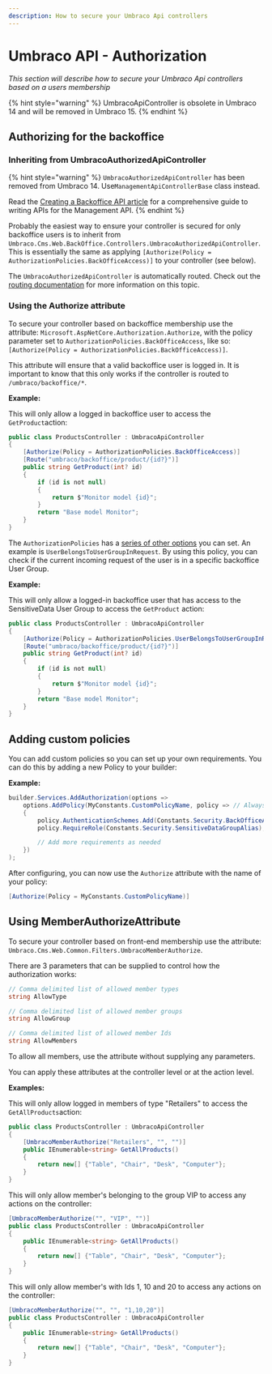 ```yaml
---
description: How to secure your Umbraco Api controllers
---
```


# Umbraco API - Authorization

_This section will describe how to secure your Umbraco Api controllers based on a users membership_

{% hint style="warning" %}
UmbracoApiController is obsolete in Umbraco 14 and will be removed in Umbraco 15.
{% endhint %}

## Authorizing for the backoffice

### Inheriting from UmbracoAuthorizedApiController

{% hint style="warning" %}
`UmbracoAuthorizedApiController` has been removed from Umbraco 14. Use`ManagementApiControllerBase` class instead.

Read the [Creating a Backoffice API article](../tutorials/creating-a-backoffice-api/README.md) for a comprehensive guide to writing APIs for the Management API.
{% endhint %}

Probably the easiest way to ensure your controller is secured for only backoffice users is to inherit from `Umbraco.Cms.Web.BackOffice.Controllers.UmbracoAuthorizedApiController`. This is essentially the same as applying `[Authorize(Policy = AuthorizationPolicies.BackOfficeAccess)]` to your controller (see below).

The `UmbracoAuthorizedApiController` is automatically routed. Check out the [routing documentation](../authorized.md) for more information on this topic.

### Using the Authorize attribute

To secure your controller based on backoffice membership use the attribute: `Microsoft.AspNetCore.Authorization.Authorize`, with the policy parameter set to `AuthorizationPolicies.BackOfficeAccess`, like so: `[Authorize(Policy = AuthorizationPolicies.BackOfficeAccess)]`.

This attribute will ensure that a valid backoffice user is logged in. It is important to know that this only works if the controller is routed to `/umbraco/backoffice/*`.

**Example:**

This will only allow a logged in backoffice user to access the `GetProduct`action:

```csharp
public class ProductsController : UmbracoApiController
{
    [Authorize(Policy = AuthorizationPolicies.BackOfficeAccess)]
    [Route("umbraco/backoffice/product/{id?}")]
    public string GetProduct(int? id)
    {
        if (id is not null)
        {
            return $"Monitor model {id}";
        }
        return "Base model Monitor";
    }
}
```

The `AuthorizationPolicies` has a [series of other options](https://apidocs.umbraco.com/v14/csharp/api/Umbraco.Cms.Web.Common.Authorization.AuthorizationPolicies.html) you can set. An example is `UserBelongsToUserGroupInRequest`. By using this policy, you can check if the current incoming request of the user is in a specific backoffice User Group.

**Example:**

This will only allow a logged-in backoffice user that has access to the SensitiveData User Group to access the `GetProduct` action:

```csharp
public class ProductsController : UmbracoApiController
{
    [Authorize(Policy = AuthorizationPolicies.UserBelongsToUserGroupInRequest, Roles = Security.SensitiveDataGroupAlias)]
    [Route("umbraco/backoffice/product/{id?}")]
    public string GetProduct(int? id)
    {
        if (id is not null)
        {
            return $"Monitor model {id}";
        }
        return "Base model Monitor";
    }
}
```

## Adding custom policies

You can add custom policies so you can set up your own requirements. You can do this by adding a new Policy to your builder:

**Example:**

```csharp
builder.Services.AddAuthorization(options =>
    options.AddPolicy(MyConstants.CustomPolicyName, policy => // Always good to use constants
    {
        policy.AuthenticationSchemes.Add(Constants.Security.BackOfficeAuthenticationType); // Default backoffice authentication scheme
        policy.RequireRole(Constants.Security.SensitiveDataGroupAlias); // Add the Sensitive Group as a requirement

        // Add more requirements as needed
    })
);
```

After configuring, you can now use the `Authorize` attribute with the name of your policy:

```csharp
[Authorize(Policy = MyConstants.CustomPolicyName)]
```

## Using MemberAuthorizeAttribute

To secure your controller based on front-end membership use the attribute: `Umbraco.Cms.Web.Common.Filters.UmbracoMemberAuthorize`.

There are 3 parameters that can be supplied to control how the authorization works:

```csharp
// Comma delimited list of allowed member types
string AllowType

// Comma delimited list of allowed member groups
string AllowGroup

// Comma delimited list of allowed member Ids
string AllowMembers
```

To allow all members, use the attribute without supplying any parameters.

You can apply these attributes at the controller level or at the action level.

**Examples:**

This will only allow logged in members of type "Retailers" to access the `GetAllProducts`action:

```csharp
public class ProductsController : UmbracoApiController
{
    [UmbracoMemberAuthorize("Retailers", "", "")]
    public IEnumerable<string> GetAllProducts()
    {
        return new[] {"Table", "Chair", "Desk", "Computer"};
    }
}
```

This will only allow member's belonging to the group VIP to access any actions on the controller:

```csharp
[UmbracoMemberAuthorize("", "VIP", "")]
public class ProductsController : UmbracoApiController
{
    public IEnumerable<string> GetAllProducts()
    {
        return new[] {"Table", "Chair", "Desk", "Computer"};
    }
}
```

This will only allow member's with Ids 1, 10 and 20 to access any actions on the controller:

```csharp
[UmbracoMemberAuthorize("", "", "1,10,20")]
public class ProductsController : UmbracoApiController
{
    public IEnumerable<string> GetAllProducts()
    {
        return new[] {"Table", "Chair", "Desk", "Computer"};
    }
}
```
